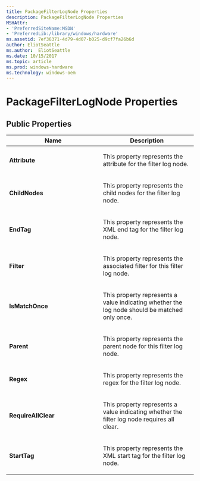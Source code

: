 ```yaml
---
title: PackageFilterLogNode Properties
description: PackageFilterLogNode Properties
MSHAttr:
- 'PreferredSiteName:MSDN'
- 'PreferredLib:/library/windows/hardware'
ms.assetid: 7ef36371-4d79-4d07-b025-d9cf7fa26b6d
author: EliotSeattle
ms.author:  EliotSeattle
ms.date: 10/15/2017
ms.topic: article
ms.prod: windows-hardware
ms.technology: windows-oem
---
```


# PackageFilterLogNode Properties


## <span id="Public_Properties"></span><span id="public_properties"></span><span id="PUBLIC_PROPERTIES"></span>Public Properties


<table>
<colgroup>
<col width="50%" />
<col width="50%" />
</colgroup>
<thead>
<tr class="header">
<th>Name</th>
<th>Description</th>
</tr>
</thead>
<tbody>
<tr class="odd">
<td><p><strong>Attribute</strong></p></td>
<td><p>This property represents the attribute for the filter log node.</p></td>
</tr>
<tr class="even">
<td><p><strong>ChildNodes</strong></p></td>
<td><p>This property represents the child nodes for the filter log node.</p></td>
</tr>
<tr class="odd">
<td><p><strong>EndTag</strong></p></td>
<td><p>This property represents the XML end tag for the filter log node.</p></td>
</tr>
<tr class="even">
<td><p><strong>Filter</strong></p></td>
<td><p>This property represents the associated filter for this filter log node.</p></td>
</tr>
<tr class="odd">
<td><p><strong>IsMatchOnce</strong></p></td>
<td><p>This property represents a value indicating whether the log node should be matched only once.</p></td>
</tr>
<tr class="even">
<td><p><strong>Parent</strong></p></td>
<td><p>This property represents the parent node for this filter log node.</p></td>
</tr>
<tr class="odd">
<td><p><strong>Regex</strong></p></td>
<td><p>This property represents the regex for the filter log node.</p></td>
</tr>
<tr class="even">
<td><p><strong>RequireAllClear</strong></p></td>
<td><p>This property represents a value indicating whether the filter log node requires all clear.</p></td>
</tr>
<tr class="odd">
<td><p><strong>StartTag</strong></p></td>
<td><p>This property represents the XML start tag for the filter log node.</p></td>
</tr>
</tbody>
</table>

 

 

 






